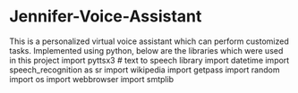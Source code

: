 # Jennifer-Voice-Assistant
This is a personalized virtual voice assistant which can perform customized tasks.
Implemented using python, below are the libraries which were used in this project
import pyttsx3  # text to speech library
import datetime
import speech_recognition as sr
import wikipedia
import getpass
import random
import os
import webbrowser
import smtplib
